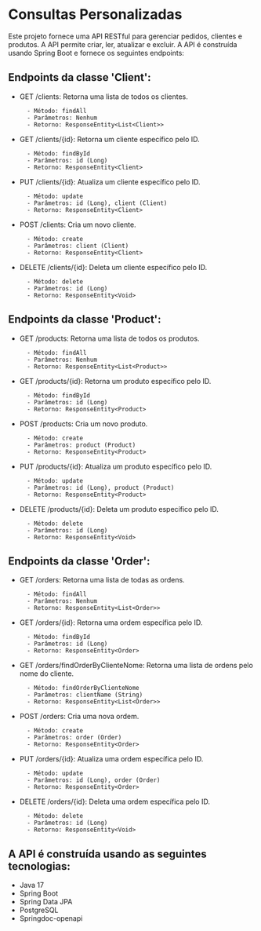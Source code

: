 # Consultas Personalizadas
Este projeto fornece uma API RESTful para gerenciar pedidos, clientes e produtos. A API permite criar, ler, atualizar e excluir. A API é construída usando Spring Boot e fornece os seguintes endpoints:

## Endpoints da classe 'Client':

- GET /clients: Retorna uma lista de todos os clientes.

        - Método: findAll       
        - Parâmetros: Nenhum
        - Retorno: ResponseEntity<List<Client>>

- GET /clients/{id}: Retorna um cliente específico pelo ID.

        - Método: findById
        - Parâmetros: id (Long)
        - Retorno: ResponseEntity<Client>

- PUT /clients/{id}: Atualiza um cliente específico pelo ID.

        - Método: update
        - Parâmetros: id (Long), client (Client)
        - Retorno: ResponseEntity<Client>

- POST /clients: Cria um novo cliente.

        - Método: create
        - Parâmetros: client (Client)
        - Retorno: ResponseEntity<Client>

- DELETE /clients/{id}: Deleta um cliente específico pelo ID.

        - Método: delete
        - Parâmetros: id (Long)
        - Retorno: ResponseEntity<Void>

## Endpoints da classe 'Product':

- GET /products: Retorna uma lista de todos os produtos.

        - Método: findAll
        - Parâmetros: Nenhum
        - Retorno: ResponseEntity<List<Product>>
- GET /products/{id}: Retorna um produto específico pelo ID.

        - Método: findById
        - Parâmetros: id (Long)
        - Retorno: ResponseEntity<Product>

- POST /products: Cria um novo produto.

        - Método: create
        - Parâmetros: product (Product)
        - Retorno: ResponseEntity<Product>
- PUT /products/{id}: Atualiza um produto específico pelo ID.

        - Método: update
        - Parâmetros: id (Long), product (Product)
        - Retorno: ResponseEntity<Product>
- DELETE /products/{id}: Deleta um produto específico pelo ID.

        - Método: delete
        - Parâmetros: id (Long)
        - Retorno: ResponseEntity<Void>

## Endpoints da classe 'Order':

- GET /orders: Retorna uma lista de todas as ordens.

        - Método: findAll
        - Parâmetros: Nenhum
        - Retorno: ResponseEntity<List<Order>>

- GET /orders/{id}: Retorna uma ordem específica pelo ID.

        - Método: findById
        - Parâmetros: id (Long)
        - Retorno: ResponseEntity<Order>

- GET /orders/findOrderByClienteNome: Retorna uma lista de ordens pelo nome do cliente.

        - Método: findOrderByClienteNome
        - Parâmetros: clientName (String)
        - Retorno: ResponseEntity<List<Order>>

- POST /orders: Cria uma nova ordem.

        - Método: create
        - Parâmetros: order (Order)
        - Retorno: ResponseEntity<Order>

- PUT /orders/{id}: Atualiza uma ordem específica pelo ID.

        - Método: update
        - Parâmetros: id (Long), order (Order)
        - Retorno: ResponseEntity<Order>

- DELETE /orders/{id}: Deleta uma ordem específica pelo ID.

        - Método: delete
        - Parâmetros: id (Long)
        - Retorno: ResponseEntity<Void>

## A API é construída usando as seguintes tecnologias:

- Java 17
- Spring Boot 
- Spring Data JPA
- PostgreSQL
- Springdoc-openapi

